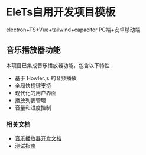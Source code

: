 <!--
 * @Author: Maybe 1913093102@qq.com
 * @Date: 2025-08-18 21:49:03
 * @LastEditors: Maybe 1913093102@qq.com
 * @LastEditTime: 2025-09-02 11:56:13
 * @FilePath: \EleTs\README.md
 * @Description: 这是默认设置,请设置`customMade`, 打开koroFileHeader查看配置 进行设置: https://github.com/OBKoro1/koro1FileHeader/wiki/%E9%85%8D%E7%BD%AE
 -->
# EleTs自用开发项目模板
electron+TS+Vue+tailwind+capacitor
PC端+安卓移动端

## 音乐播放器功能

本项目已集成音乐播放器功能，包含以下特性：

- 基于 Howler.js 的音频播放
- 全局快捷键支持
- 现代化的用户界面
- 播放列表管理
- 音量和进度控制

### 相关文档

- [音乐播放器开发文档](README_MUSIC_PLAYER.md)
- [测试指南](TESTING_GUIDE.md)


